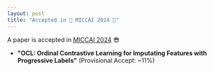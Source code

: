 ```yaml
---
layout: post
title: "Accepted in 🎉 MICCAI 2024 🎉"
---
```


A paper is accepted in [MICCAI 2024](https://conferences.miccai.org/2024/en/) 😎
- **"OCL: Ordinal Contrastive Learning for Imputating Features with Progressive Labels"** (Provisional Accept: ~11%)
<!-- - **"Multi-Modal Graph Neural Network with Transformer-Guided Adaptive Diffusion for Preclinical Alzheimer Classification"** -->
